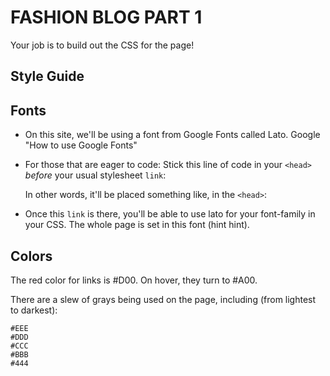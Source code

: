 FASHION BLOG PART 1
==================

Your job is to build out the CSS for the page!


Style Guide
-----------

Fonts
-----

-	On this site, we'll be using a font from Google Fonts called Lato. Google "How to use Google Fonts"
	
-	For those that are eager to code: Stick this line of code in your `<head>` *before* your 		usual stylesheet `link`:
			
	<link href='http://fonts.googleapis.com/css?family=Lato:300,700,300italic,700italic' rel='stylesheet' type='text/css'>

	In other words, it'll be placed something like, in the `<head>`:

	<head>
		<meta charset="utf-8">
		<title>Sartre’s List</title>
		<link href='http://fonts.googleapis.com/css?family=Lato:300,700,300italic,700italic' rel='stylesheet' type='text/css'>
		<link rel="stylesheet" href="css/main.css">
	</head>
	
-	Once this `link` is there, you'll be able to use lato for your font-family in your CSS.
	The whole page is set in this font (hint hint).

Colors
------

The red color for links is #D00. On hover, they turn to #A00.

There are a slew of grays being used on the page, including (from lightest to darkest):

```
#EEE
#DDD
#CCC
#BBB
#444
```